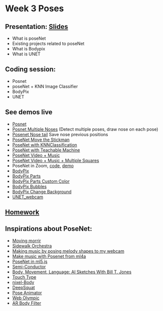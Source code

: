 # Week 3 Poses

## Presentation: [Slides](https://docs.google.com/presentation/d/16fUTCFbxCX3C0aPQRpgaFZEi4IW_61JGmj4Lu0YRXrc/edit?usp=sharing)
- What is poseNet
- Existing projects related to poseNet
- What is Bodypix
- What is UNET

## Coding session:
- Posnet
- poseNet + KNN Image Classifier
- BodyPix
- UNET

## See demos live
- [Posnet](https://yining1023.github.io/machine-learning-for-the-web/week3-pose/PoseNet/)
- [Posnet Multiple Noses](https://yining1023.github.io/machine-learning-for-the-web/week3-pose/Posenet_mutil_noses) (Detect multiple poses, draw nose on each pose)
- [Posenet Nose tail](https://yining1023.github.io/machine-learning-for-the-web/week3-pose/Posenet_Nose_Tail) Save nose previous positions
- [PoseNet Move the Stickman](https://yining1023.github.io/machine-learning-for-the-web/week3-pose/PoseNet_Stickman)
- [PoseNet with KNNClassification](https://yining1023.github.io/machine-learning-for-the-web/week3-pose/PoseNet_KNNClassification)
- [PoseNet with Teachable Machine](https://yining1023.github.io/machine-learning-for-the-web/week3-pose/teachableMachinePoses)
- [PoseNet Video + Music](https://yining1023.github.io/machine-learning-for-the-web/week3-pose/PoseNet_VideoMusic)
- [PoseNet Video + Music + Multiple Squares](https://yining1023.github.io/machine-learning-for-the-web/week3-pose/PoseNet_VideoMusic_multiple/index.html)
- PoseNet in Zoom, [code](https://github.com/yining1023/machine-learning-for-the-web/tree/master/week3-pose/PoseNet_Zoom), [demo](https://www.tiktok.com/@yining1023/video/6879817173217414406?lang=en)
- [BodyPix](https://yining1023.github.io/machine-learning-for-the-web/week3-pose/bodypix/)
- [BodyPix Parts](https://yining1023.github.io/machine-learning-for-the-web/week3-pose/bodypix-parts/)
- [BodyPix Parts Custom Color](https://yining1023.github.io/machine-learning-for-the-web/week3-pose/bodypix-parts-custom/)
- [BodyPix Bubbles](https://yining1023.github.io/machine-learning-for-the-web/week3-pose/bodypix-bubbles/)
- [BodyPix Change Background](https://yining1023.github.io/machine-learning-for-the-web/week3-pose/bodypix-change-background/)
- [UNET_webcam](https://yining1023.github.io/machine-learning-for-the-web/week3-pose/UNET_webcam/)

## [Homework](https://github.com/yining1023/machine-learning-for-the-web/wiki/Week-3-2020-Fall)

## Inspirations about PoseNet:
- [Moving morrir](https://medium.com/tensorflow/move-mirror-an-ai-experiment-with-pose-estimation-in-the-browser-using-tensorflow-js-2f7b769f9b23?linkId=54484629)
- [Sidewalk Orchestra](https://github.com/cvalenzuela/sidewalk_orchestra)
- [Making music by posing melody shapes to my webcam](https://t.co/RN9qQTDkti)
- [Make music with Posenet from ml4a](https://ml4a.github.io/demos/tfjs/posenet-music.html)
- [PoseNet in ml5.js](https://github.com/ml5js/ml5-examples/tree/master/p5js/PoseNet)
- [Semi-Conductor](https://experiments.withgoogle.com/semi-conductor)
- [Body, Movement, Language: AI Sketches With Bill T. Jones](https://experiments.withgoogle.com/billtjonesai)
- [Touch Type](https://experiments.withgoogle.com/touch-type)
- [nixel-Body](http://cmuems.com/2018/60212f/nixel/10/12/nixel-body/)
- [DeepSquat](https://twitter.com/drewbuttons/status/1184933151170351105)
- [Pose Animator](https://twitter.com/yemount/status/1258776351248494593)
- [Web Olympic](https://vibertthio.com/web-olympic/)
- [AR Body Filter](https://sheeborshee.com/AR-body-filters-2019)

